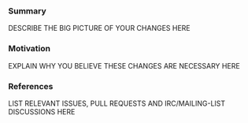 ### Summary
DESCRIBE THE BIG PICTURE OF YOUR CHANGES HERE

### Motivation
EXPLAIN WHY YOU BELIEVE THESE CHANGES ARE NECESSARY HERE

### References
LIST RELEVANT ISSUES, PULL REQUESTS AND IRC/MAILING-LIST DISCUSSIONS HERE
